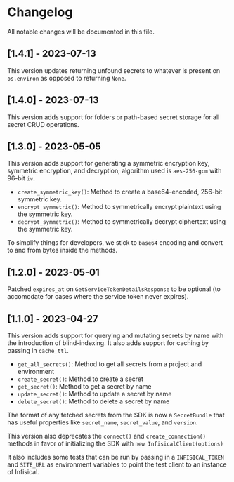 # Changelog

All notable changes will be documented in this file.

## [1.4.1] - 2023-07-13

This version updates returning unfound secrets to whatever is present on `os.environ` as opposed to returning `None`.

## [1.4.0] - 2023-07-13

This version adds support for folders or path-based secret storage for all secret CRUD operations.

## [1.3.0] - 2023-05-05

This version adds support for generating a symmetric encryption key, symmetric encryption, and decryption; algorithm used is `aes-256-gcm` with 96-bit `iv`.

- `create_symmetric_key()`: Method to create a base64-encoded, 256-bit symmetric key.
- `encrypt_symmetric()`: Method to symmetrically encrypt plaintext using the symmetric key.
- `decrypt_symmetric()`: Method to symmetrically decrypt ciphertext using the symmetric key.

To simplify things for developers, we stick to `base64` encoding and convert to and from bytes inside the methods.

## [1.2.0] - 2023-05-01

Patched `expires_at` on `GetServiceTokenDetailsResponse` to be optional (to accomodate for cases where the service token never expires).

## [1.1.0] - 2023-04-27

This version adds support for querying and mutating secrets by name with the introduction of blind-indexing. It also adds support for caching by passing in `cache_ttl`.

- `get_all_secrets()`: Method to get all secrets from a project and environment
- `create_secret()`: Method to create a secret
- `get_secret()`: Method to get a secret by name
- `update_secret()`: Method to update a secret by name
- `delete_secret()`: Method to delete a secret by name

The format of any fetched secrets from the SDK is now a `SecretBundle` that has useful properties like `secret_name`, `secret_value`, and `version`.

This version also deprecates the `connect()` and `create_connection()` methods in favor of initializing the SDK with `new InfisicalClient(options)`

It also includes some tests that can be run by passing in a `INFISICAL_TOKEN` and `SITE_URL` as environment variables to point the test client to an instance of Infisical.